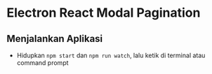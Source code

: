 # Electron React Modal Pagination

## Menjalankan Aplikasi
- Hidupkan `npm start` dan `npm run watch`, lalu ketik di terminal atau command prompt